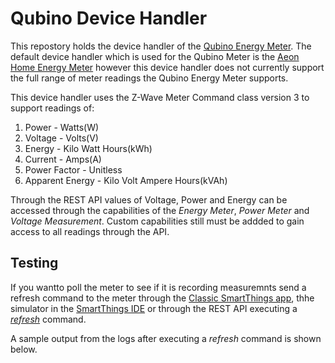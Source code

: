 # Qubino Device Handler 
This repostory holds the device handler of the [Qubino Energy Meter](https://qubino.com/manuals/Smart_Meter.pdf). The default device handler which is used for the Qubino Meter is the [Aeon Home Energy Meter](https://github.com/SmartThingsCommunity/SmartThingsPublic/blob/master/devicetypes/smartthings/aeon-home-energy-meter.src/aeon-home-energy-meter.groovy) however this device handler does not currently support the full range of meter readings the Qubino Energy Meter supports. 

This device handler uses the Z-Wave Meter Command class version 3 to support readings of:
1. Power - Watts(W)
2. Voltage - Volts(V)
3. Energy - Kilo Watt Hours(kWh)
4. Current - Amps(A)
5. Power Factor - Unitless
6. Apparent Energy - Kilo Volt Ampere Hours(kVAh)

Through the REST API values of Voltage, Power and Energy can be accessed through the capabilities of the *Energy Meter*, *Power Meter* and *Voltage Measurement*. Custom capabilities still must be addded to gain access to all readings through the API. 

## Testing 
If you wantto poll the meter to see if it is recording measuremnts send a refresh command to the meter through the [Classic SmartThings app](https://play.google.com/store/apps/details?id=com.smartthings.android&hl=en&gl=US), thhe simulator in the [SmartThings IDE](https://graph.api.smartthings.com/) or through the REST API executing a [*refresh*](https://smartthings.developer.samsung.com/docs/api-ref/st-api.html#operation/executeDeviceCommands) command. 

A sample output from the logs after executing a *refresh* command is shown below. 